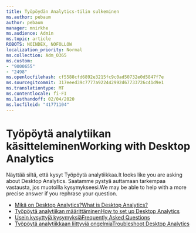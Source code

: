 ```yaml
---
title: Työpöydän Analytics-tilin sulkeminen
ms.author: pebaum
author: pebaum
manager: mnirkhe
ms.audience: Admin
ms.topic: article
ROBOTS: NOINDEX, NOFOLLOW
localization_priority: Normal
ms.collection: Adm_O365
ms.custom:
- "9000655"
- "2498"
ms.openlocfilehash: cf5588cfd6892e3215fc9c0ad50732e0d5847f7e
ms.sourcegitcommit: 317eeed39c7777a922442992d67733726c41d9e1
ms.translationtype: MT
ms.contentlocale: fi-FI
ms.lasthandoff: 02/04/2020
ms.locfileid: "41771104"
---
```

# <a name="working-with-desktop-analytics"></a><span data-ttu-id="73ce3-102">Työpöytä analytiikan käsitteleminen</span><span class="sxs-lookup"><span data-stu-id="73ce3-102">Working with Desktop Analytics</span></span>

<span data-ttu-id="73ce3-103">Näyttää siltä, että kysyt Työpöytä analytiikkaa.</span><span class="sxs-lookup"><span data-stu-id="73ce3-103">It looks like you are asking about Desktop Analytics.</span></span> <span data-ttu-id="73ce3-104">Saatamme pystyä auttamaan tarkempaa vastausta, jos muotoilla kysymykseesi.</span><span class="sxs-lookup"><span data-stu-id="73ce3-104">We may be able to help with a more precise answer if you rephrase your question.</span></span>

- [<span data-ttu-id="73ce3-105">Mikä on Desktop Analytics?</span><span class="sxs-lookup"><span data-stu-id="73ce3-105">What is Desktop Analytics?</span></span>](https://docs.microsoft.com/configmgr/desktop-analytics/overview)
- [<span data-ttu-id="73ce3-106">Työpöytä analytiikan määrittäminen</span><span class="sxs-lookup"><span data-stu-id="73ce3-106">How to set up Desktop Analytics</span></span>](https://docs.microsoft.com/configmgr/desktop-analytics/set-up)
- [<span data-ttu-id="73ce3-107">Usein kysyttyjä kysymyksiä</span><span class="sxs-lookup"><span data-stu-id="73ce3-107">Frequently Asked Questions</span></span>](https://docs.microsoft.com/configmgr/desktop-analytics/faq)
- [<span data-ttu-id="73ce3-108">Työpöytä analytiikkaan liittyviä ongelmia</span><span class="sxs-lookup"><span data-stu-id="73ce3-108">Troubleshoot Desktop Analytics</span></span>](https://docs.microsoft.com/configmgr/desktop-analytics/troubleshooting)